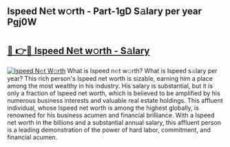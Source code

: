 ## Ispeed N𝚎t w𝚘rth - Part-1gD S𝚊lary per year Pgj0W

# <h2><a href="http://gc3r4b.nevu.top/?p=Ispeed">🔗 👉🔴 Ispeed N𝚎t w𝚘rth - S𝚊lary</a></h2>

[![Ispeed N𝚎t W𝚘rth](https://i.imgur.com/Oavwk0R.jpeg)](http://gc3r4b.nevu.top/?p=Ispeed)
What is Ispeed n𝚎t w𝚘rth? What is Ispeed s𝚊lary per year?
This rich person's Ispeed net worth is sizable, earning him a place among the most wealthy in his industry. His salary is substantial, but it is only a fraction of Ispeed net worth, which is believed to be amplified by his numerous business interests and valuable real estate holdings. This affluent individual, whose Ispeed net worth is among the highest globally, is renowned for his business acumen and financial brilliance. With a Ispeed net worth in the billions and a substantial annual salary, this affluent person is a leading demonstration of the power of hard labor, commitment, and financial acumen.
